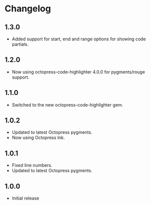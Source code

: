 # Changelog

## 1.3.0
- Added support for start, end and range options for showing code partials.

## 1.2.0
- Now using octopress-code-highlighter 4.0.0 for pygments/rouge support.

## 1.1.0
- Switched to the new octopress-code-highlighter gem.

## 1.0.2
- Updated to latest Octopress pygments.
- Now using Octopress Ink.

## 1.0.1
- Fixed line numbers.
- Updated to latest Octopress pygments.

## 1.0.0
- Initial release
